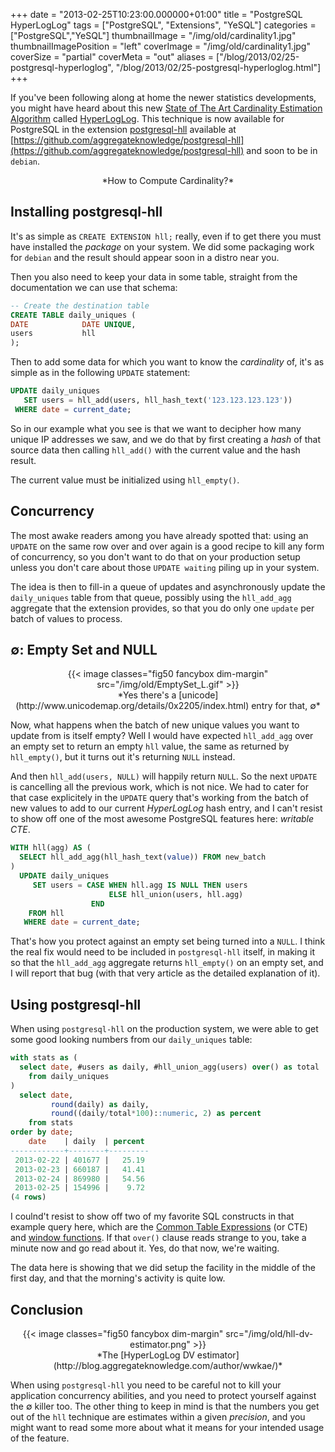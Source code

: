 +++
date = "2013-02-25T10:23:00.000000+01:00"
title = "PostgreSQL HyperLogLog"
tags = ["PostgreSQL", "Extensions", "YeSQL"]
categories = ["PostgreSQL","YeSQL"]
thumbnailImage = "/img/old/cardinality1.jpg"
thumbnailImagePosition = "left"
coverImage = "/img/old/cardinality1.jpg"
coverSize = "partial"
coverMeta = "out"
aliases = ["/blog/2013/02/25-postgresql-hyperloglog",
           "/blog/2013/02/25-postgresql-hyperloglog.html"]
+++

If you've been following along at home the newer statistics developments,
you might have heard about this new
[State of The Art Cardinality Estimation Algorithm](http://research.google.com/pubs/pub40671.html) called 
[HyperLogLog](http://metamarkets.com/2012/fast-cheap-and-98-right-cardinality-estimation-for-big-data/). This
technique is now available for PostgreSQL in the extension 
[postgresql-hll](http://blog.aggregateknowledge.com/2013/02/04/open-source-release-postgresql-hll/)
available at 
[https://github.com/aggregateknowledge/postgresql-hll](https://github.com/aggregateknowledge/postgresql-hll) and soon
to be in 
`debian`.

<!--more-->

<center>*How to Compute Cardinality?*</center>

<!--toc-->

## Installing postgresql-hll

It's as simple as 
`CREATE EXTENSION hll;` really, even if to get there you
must have installed the 
*package* on your system. We did some packaging work
for 
`debian` and the result should appear soon in a distro near you.

Then you also need to keep your data in some table, straight from the
documentation we can use that schema:

~~~ sql
-- Create the destination table
CREATE TABLE daily_uniques (
DATE            DATE UNIQUE,
users           hll
);
~~~


Then to add some data for which you want to know the 
*cardinality* of, it's as
simple as in the following 
`UPDATE` statement:

~~~ sql
UPDATE daily_uniques
   SET users = hll_add(users, hll_hash_text('123.123.123.123'))
 WHERE date = current_date;
~~~


So in our example what you see is that we want to decipher how many unique
IP addresses we saw, and we do that by first creating a 
*hash* of that source
data then calling 
`hll_add()` with the current value and the hash result.

The current value must be initialized using 
`hll_empty()`.


## Concurrency

The most awake readers among you have already spotted that: using an 
`UPDATE`
on the same row over and over again is a good recipe to kill any form of
concurrency, so you don't want to do that on your production setup unless
you don't care about those 
`UPDATE waiting` piling up in your system.

The idea is then to fill-in a queue of updates and asynchronously update the
`daily_uniques` table from that queue, possibly using the 
`hll_add_agg`
aggregate that the extension provides, so that you do only one 
`update` per
batch of values to process.


## ∅: Empty Set and NULL

<center>
{{< image classes="fig50 fancybox dim-margin" src="/img/old/EmptySet_L.gif" >}}
</center>

<center>*Yes there's a [unicode](http://www.unicodemap.org/details/0x2205/index.html) entry for that, ∅*</center>

Now, what happens when the batch of new unique values you want to update
from is itself empty? Well I would have expected 
`hll_add_agg` over an empty
set to return an empty 
`hll` value, the same as returned by 
`hll_empty()`, but
it turns out it's returning 
`NULL` instead.

And then 
`hll_add(users, NULL)` will happily return 
`NULL`. So the next 
`UPDATE`
is cancelling all the previous work, which is not nice. We had to cater for
that case explicitely in the 
`UPDATE` query that's working from the batch of
new values to add to our current 
*HyperLogLog* hash entry, and I can't resist
to show off one of the most awesome PostgreSQL features here: 
*writable CTE*.

~~~ sql
WITH hll(agg) AS (
  SELECT hll_add_agg(hll_hash_text(value)) FROM new_batch
)
  UPDATE daily_uniques
     SET users = CASE WHEN hll.agg IS NULL THEN users
                      ELSE hll_union(users, hll.agg)
                  END
    FROM hll
   WHERE date = current_date;
~~~


That's how you protect against an empty set being turned into a 
`NULL`. I
think the real fix would need to be included in 
`postgresql-hll` itself, in
making it so that the 
`hll_add_agg` aggregate returns 
`hll_empty()` on an empty
set, and I will report that bug (with that very article as the detailed
explanation of it).


## Using postgresql-hll

When using 
`postgresql-hll` on the production system, we were able to get some
good looking numbers from our 
`daily_uniques` table:

~~~ sql
with stats as (
  select date, #users as daily, #hll_union_agg(users) over() as total
    from daily_uniques
)
  select date,
         round(daily) as daily,
         round((daily/total*100)::numeric, 2) as percent
    from stats
order by date;
    date    | daily  | percent 
------------+--------+---------
 2013-02-22 | 401677 |   25.19
 2013-02-23 | 660187 |   41.41
 2013-02-24 | 869980 |   54.56
 2013-02-25 | 154996 |    9.72
(4 rows)
~~~


I coulnd't resist to show off two of my favorite SQL constructs in that
example query here, which are the 
[Common Table Expressions](http://www.postgresql.org/docs/9.2/static/queries-with.html) (or CTE) and
[window functions](http://www.postgresql.org/docs/9.2/static/tutorial-window.html). If that 
`over()` clause reads strange to you, take a minute
now and go read about it. Yes, do that now, we're waiting.

The data here is showing that we did setup the facility in the middle of the
first day, and that the morning's activity is quite low.


## Conclusion

<center>
{{< image classes="fig50 fancybox dim-margin" src="/img/old/hll-dv-estimator.png" >}}
</center>

<center>*The [HyperLogLog DV estimator](http://blog.aggregateknowledge.com/author/wwkae/)*</center>

When using 
`postgresql-hll` you need to be careful not to kill your
application concurrency abilities, and you need to protect yourself against
the ∅ killer too. The other thing to keep in mind is that the numbers you
get out of the 
`hll` technique are estimates within a given 
*precision*, and you
might want to read some more about what it means for your intended usage of
the feature.
